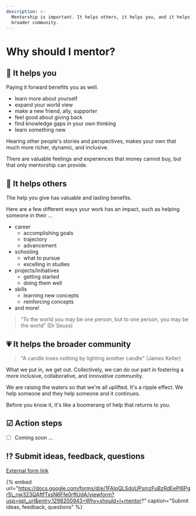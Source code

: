 ```yaml
---
description: >-
  Mentorship is important. It helps others, it helps you, and it helps the
  broader community.
---
```


# Why should I mentor?

## 👤 It helps you

Paying it forward benefits you as well.

* learn more about yourself
* expand your world view
* make a new friend, ally, supporter
* feel good about giving back
* find knowledge gaps in your own thinking
* learn something new

Hearing other people's stories and perspectives, makes your own that much more richer, dynamic, and inclusive. 

There are valuable feelings and experiences that money cannot buy, but that only mentorship can provide.

## 👥 It helps others

The help you give has valuable and lasting benefits.

Here are a few different ways your work has an impact, such as helping someone in their ...

* career
  * accomplishing goals
  * trajectory
  * advancement
* schooling
  * what to pursue
  * excelling in studies
* projects/initiatives
  * getting started
  * doing them well
* skills
  * learning new concepts
  * reinforcing concepts
* and more!

> “To the world you may be one person, but to one person, you may be the world” \(Dr Seuss\)

## 💗 It helps the broader community

> "A candle loses nothing by lighting another candle" \(James Keller\)

What we put in, we get out. Collectively, we can do our part in fostering a more inclusive, collaborative, and innovative community.

We are raising the waters so that we're all uplifted. It's a ripple effect. We help someone and they help someone and it continues.

Before you know it, it's like a boomerang of help that returns to you.

## ☑ Action steps

* [ ] Coming soon ...

## ⁉ Submit ideas, feedback, questions

[External form link](https://docs.google.com/forms/d/e/1FAIpQLSdoUPsmzFuBzRdEePI6Pgr5_nw323QAftfTxsN6Ffe0rftUdA/viewform?usp=pp_url&entry.1298200943=Why+should+I+mentor?)

{% embed url="https://docs.google.com/forms/d/e/1FAIpQLSdoUPsmzFuBzRdEePI6Pgr5\_nw323QAftfTxsN6Ffe0rftUdA/viewform?usp=pp\_url&entry.1298200943=Why+should+I+mentor?" caption="Submit ideas, feedback, questions" %}




